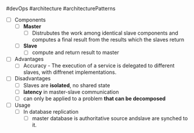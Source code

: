 #devOps #architecture #architecturePatterns 
- [ ] Components
	- [ ] **Master**
		- [ ] Distrubutes the work among identical slave components and computes a final result from the results which the slaves return
	- [ ] **Slave**
		- [ ] compute and return result to master
- [ ] Advantages
	- [ ] Accuracy - The execution of a service is delegated to different slaves, with diffrenet implementations.
- [ ] Disadvantages
	- [ ] Slaves are **isolated**, no shared state
	- [ ] **latency** in master-slave communication 
	- [ ] can only be applied to a problem **that can be decomposed**
- [ ] Usage
	- [ ] In database replication
		- [ ] master database is authoritative source andslave are synched to it.